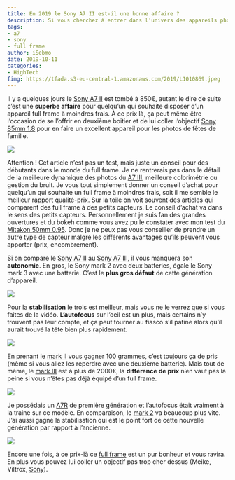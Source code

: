 ```yaml
---
title: En 2019 le Sony A7 II est-il une bonne affaire ?
description: Si vous cherchez à entrer dans l’univers des appareils photo full frame à moindres frais, le Sony A7 II vient de passer le prix symbolique. C’est un appareil photo qui date, mais qui fait superbement le job encore aujourd’hui. 
tags: 
- a7
- sony
- full frame
author: iSebmo
date: 2019-10-11
categories: 
- HighTech
fimg: https://tfada.s3-eu-central-1.amazonaws.com/2019/L1010869.jpeg
---
```


Il y a quelques jours le [Sony A7 II](https://amzn.to/2otXY1r) est tombé à 850€, autant le dire de suite c’est une **superbe affaire** pour quelqu’un qui souhaite disposer d’un appareil full frame à moindres frais. À ce prix là, ça peut même être l’occasion de se l’offrir en deuxième boitier et de lui coller l’objectif [Sony 85mm 1.8](https://amzn.to/2nxksxZ) pour en faire un excellent appareil pour les photos de fêtes de famille. 

![](https://tfada.s3-eu-central-1.amazonaws.com/2019/L1010872.jpeg)

Attention ! Cet article n’est pas un test, mais juste un conseil pour des débutants dans le monde du full frame. Je ne rentrerais pas dans le détail de la meilleure dynamique des photos du [A7 III](https://amzn.to/2ID5CNS), meilleure colorimétrie ou gestion du bruit. Je vous tout simplement donner un conseil d’achat pour quelqu’un qui souhaite un full frame à moindres frais, soit il me semble le meilleur rapport qualité-prix.
Sur la toile on voit souvent des articles qui comparent des full frame à des petits capteurs. Le conseil d’achat va dans le sens des petits capteurs. Personnellement je suis fan des grandes ouvertures et du bokeh comme vous avez pu le constater avec mon test du [Mitakon 50mm 0.95](https://tfada.fr/mitakon-speedmaster-50mm-f/0.95-dark-knight/). Donc je ne peux pas vous conseiller de prendre un autre type de capteur malgré les différents avantages qu’ils peuvent vous apporter (prix, encombrement).

Si on compare le [Sony A7 II](https://amzn.to/2otXY1r) au [Sony A7 III](https://amzn.to/2ID5CNS), il vous manquera son **autonomie**. En gros, le Sony mark 2 avec deux batteries, égale le Sony mark 3 avec une batterie. C’est le **plus gros défaut** de cette génération d’appareil. 

![](https://tfada.s3-eu-central-1.amazonaws.com/2019/L1010873.jpeg)

Pour la **stabilisation** le trois est meilleur, mais vous ne le verrez que si vous faites de la vidéo. 
**L’autofocus** sur l’oeil est un plus, mais certains n’y trouvent pas leur compte, et ça peut tourner au fiasco s’il patine alors qu’il aurait trouvé la tête bien plus rapidement. 

![](https://tfada.s3-eu-central-1.amazonaws.com/2019/L1010874.jpeg)

En prenant le [mark II](https://amzn.to/2otXY1r) vous gagner 100 grammes, c’est toujours ça de pris (même si vous allez les reperdre avec une deuxième batterie). 
Mais tout de même, le [mark III](https://amzn.to/2ID5CNS) est à plus de 2000€, la **différence de prix** n’en vaut pas la peine si vous n’êtes pas déjà équipé d’un full frame. 

![](https://tfada.s3-eu-central-1.amazonaws.com/2019/L1010876.jpeg)

Je possédais un [A7R](https://tfada.fr/le-sony-a7r-1-an-apr%C3%A8s/) de première génération et l’autofocus était vraiment à la traine sur ce modèle. En comparaison, le [mark 2](https://amzn.to/2otXY1r) va beaucoup plus vite. 
J’ai aussi gagné la stabilisation qui est le point fort de cette nouvelle génération par rapport à l’ancienne. 

![](https://tfada.s3-eu-central-1.amazonaws.com/2019/L1010870.jpeg)

Encore une fois, à ce prix-là ce [full frame](https://amzn.to/2otXY1r) est un pur bonheur et vous ravira. En plus vous pouvez lui coller un objectif pas trop cher dessus (Meike, Viltrox, [Sony](https://amzn.to/2OxJRme)).